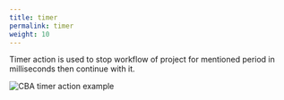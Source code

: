 ```yaml
---
title: timer
permalink: timer
weight: 10
---
```


Timer action is used to stop workflow of project for mentioned period in milliseconds then continue with it. 

![CBA timer action example](/images/extension/actions/timer.jpg)

